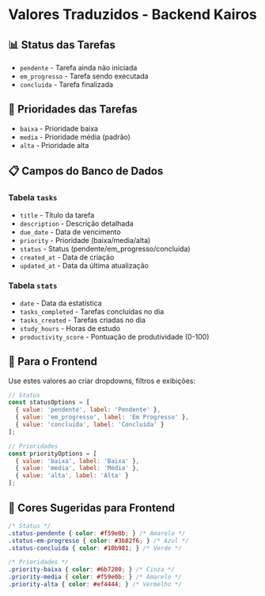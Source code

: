 # Valores Traduzidos - Backend Kairos

## 📊 Status das Tarefas
- `pendente` - Tarefa ainda não iniciada
- `em_progresso` - Tarefa sendo executada
- `concluida` - Tarefa finalizada

## 🎯 Prioridades das Tarefas  
- `baixa` - Prioridade baixa
- `media` - Prioridade média (padrão)
- `alta` - Prioridade alta

## 📋 Campos do Banco de Dados

### Tabela `tasks`
- `title` - Título da tarefa
- `description` - Descrição detalhada
- `due_date` - Data de vencimento
- `priority` - Prioridade (baixa/media/alta)
- `status` - Status (pendente/em_progresso/concluida)
- `created_at` - Data de criação
- `updated_at` - Data da última atualização

### Tabela `stats`
- `date` - Data da estatística
- `tasks_completed` - Tarefas concluídas no dia
- `tasks_created` - Tarefas criadas no dia
- `study_hours` - Horas de estudo
- `productivity_score` - Pontuação de produtividade (0-100)

## 🎨 Para o Frontend
Use estes valores ao criar dropdowns, filtros e exibições:

```javascript
// Status
const statusOptions = [
  { value: 'pendente', label: 'Pendente' },
  { value: 'em_progresso', label: 'Em Progresso' },
  { value: 'concluida', label: 'Concluída' }
];

// Prioridades
const priorityOptions = [
  { value: 'baixa', label: 'Baixa' },
  { value: 'media', label: 'Média' },
  { value: 'alta', label: 'Alta' }
];
```

## 🎨 Cores Sugeridas para Frontend
```css
/* Status */
.status-pendente { color: #f59e0b; } /* Amarelo */
.status-em-progresso { color: #3b82f6; } /* Azul */
.status-concluida { color: #10b981; } /* Verde */

/* Prioridades */
.priority-baixa { color: #6b7280; } /* Cinza */
.priority-media { color: #f59e0b; } /* Amarelo */
.priority-alta { color: #ef4444; } /* Vermelho */
```

